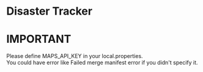 # Disaster Tracker

# IMPORTANT
Please define MAPS_API_KEY in your local.properties. <br>
You could have error like Failed merge manifest error if you didn't specify it.

